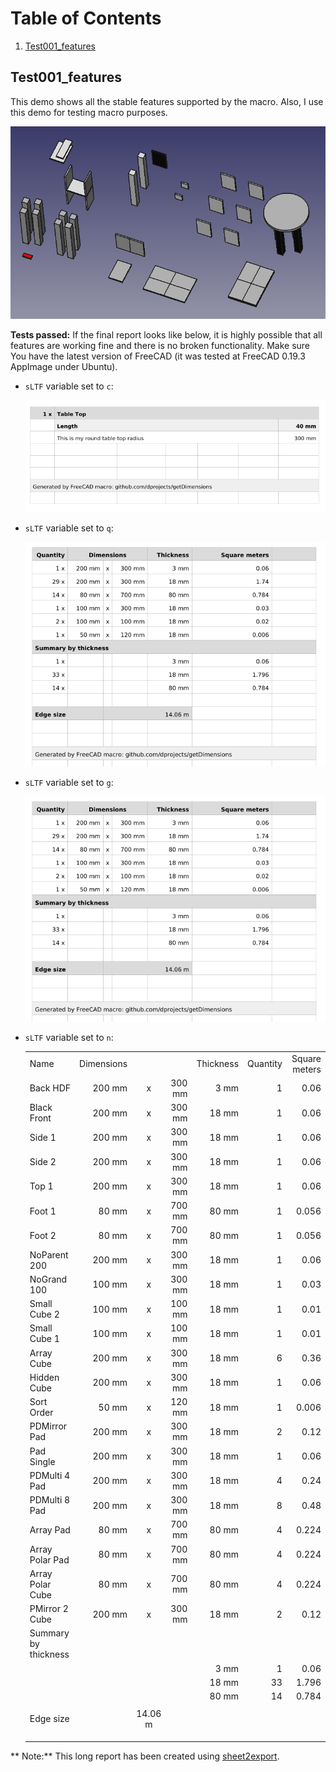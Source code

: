 # Table of Contents

1. [Test001_features](#test001_features)

## Test001_features

This demo shows all the stable features supported by the macro. Also, I use this demo for testing macro purposes.

![Test001](https://raw.githubusercontent.com/dprojects/getDimensions/master/Test/Screenshots/Test001/001.png)

**Tests passed:** If the final report looks like below, it is highly possible that all features are working fine and there is no broken functionality. Make sure You have the latest version of FreeCAD (it was tested at FreeCAD 0.19.3 AppImage under Ubuntu).

* `sLTF` variable set to `c`:

	![Test001](https://raw.githubusercontent.com/dprojects/getDimensions/master/Test/Screenshots/Test001/002.png)

* `sLTF` variable set to `q`:

	![Test001](https://raw.githubusercontent.com/dprojects/getDimensions/master/Test/Screenshots/Test001/003.png)

* `sLTF` variable set to `g`:

	![Test001](https://raw.githubusercontent.com/dprojects/getDimensions/master/Test/Screenshots/Test001/003.png)

* `sLTF` variable set to `n`:

	|   |   |   |   |   |   |   |
	|:--|--:|:-:|--:|--:|--:|--:|
	|   Name|   Dimensions|   |   |   Thickness|   Quantity|   Square meters   |
	|   Back HDF|   200 mm|   x|   300 mm|   3 mm|   1|   0.06   |
	|   Black Front|   200 mm|   x|   300 mm|   18 mm|   1|   0.06   |
	|   Side 1|   200 mm|   x|   300 mm|   18 mm|   1|   0.06   |
	|   Side 2|   200 mm|   x|   300 mm|   18 mm|   1|   0.06   |
	|   Top 1|   200 mm|   x|   300 mm|   18 mm|   1|   0.06   |
	|   Foot 1|   80 mm|   x|   700 mm|   80 mm|   1|   0.056   |
	|   Foot 2|   80 mm|   x|   700 mm|   80 mm|   1|   0.056   |
	|   NoParent 200|   200 mm|   x|   300 mm|   18 mm|   1|   0.06   |
	|   NoGrand 100|   100 mm|   x|   300 mm|   18 mm|   1|   0.03   |
	|   Small Cube 2|   100 mm|   x|   100 mm|   18 mm|   1|   0.01   |
	|   Small Cube 1|   100 mm|   x|   100 mm|   18 mm|   1|   0.01   |
	|   Array Cube|   200 mm|   x|   300 mm|   18 mm|   6|   0.36   |
	|   Hidden Cube|   200 mm|   x|   300 mm|   18 mm|   1|   0.06   |
	|   Sort Order|   50 mm|   x|   120 mm|   18 mm|   1|   0.006   |
	|   PDMirror Pad|   200 mm|   x|   300 mm|   18 mm|   2|   0.12   |
	|   Pad Single|   200 mm|   x|   300 mm|   18 mm|   1|   0.06   |
	|   PDMulti 4 Pad|   200 mm|   x|   300 mm|   18 mm|   4|   0.24   |
	|   PDMulti 8 Pad|   200 mm|   x|   300 mm|   18 mm|   8|   0.48   |
	|   Array Pad|   80 mm|   x|   700 mm|   80 mm|   4|   0.224   |
	|   Array Polar Pad|   80 mm|   x|   700 mm|   80 mm|   4|   0.224   |
	|   Array Polar Cube|   80 mm|   x|   700 mm|   80 mm|   4|   0.224   |
	|   PMirror 2 Cube|   200 mm|   x|   300 mm|   18 mm|   2|   0.12   |
	|   Summary by thickness|   |   |   |   |   |      |
	|   |   |   |   |   3 mm|   1|   0.06   |
	|   |   |   |   |   18 mm|   33|   1.796   |
	|   |   |   |   |   80 mm|   14|   0.784   |
	|   |   |   |   |   |   |      |
	|   Edge size|   |   14.06 m|   |   |   |      |
	|   |   |   |   |   |   |      |
	|   |   |   |   |   |   |      |
	|   |   |   |   |   |   |      |


** Note:** This long report has been created using [sheet2export](https://github.com/dprojects/sheet2export).
